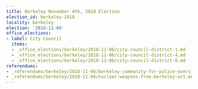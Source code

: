 ```yaml
---
title: Berkeley November 6th, 2018 Election
election_id: berkeley-2018
locality: berkeley
election: '2018-11-06'
office_elections:
- label: City Council
  items:
  - _office_elections/berkeley/2018-11-06/city-council-district-1.md
  - _office_elections/berkeley/2018-11-06/city-council-district-4.md
  - _office_elections/berkeley/2018-11-06/city-council-district-8.md
referendums:
- _referendums/berkeley/2018-11-06/berkeley-community-for-police-oversight.md
- _referendums/berkeley/2018-11-06/nuclear-weapons-free-berkeley-act.md
---
```

